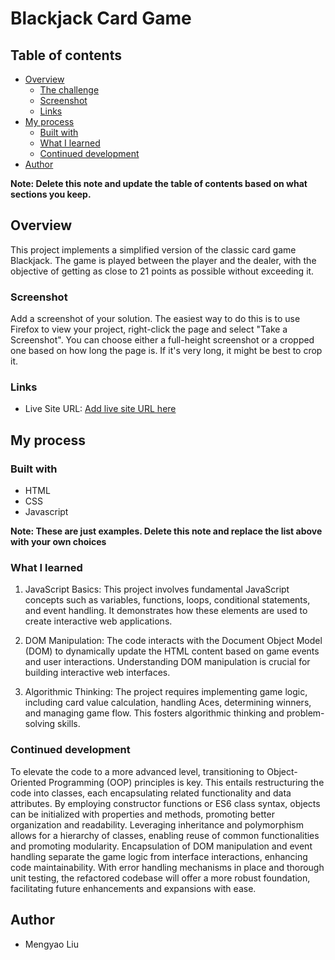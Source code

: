 # Blackjack Card Game

## Table of contents

- [Overview](#overview)
  - [The challenge](#the-challenge)
  - [Screenshot](#screenshot)
  - [Links](#links)
- [My process](#my-process)
  - [Built with](#built-with)
  - [What I learned](#what-i-learned)
  - [Continued development](#continued-development)
- [Author](#author)

**Note: Delete this note and update the table of contents based on what sections you keep.**

## Overview

This project implements a simplified version of the classic card game Blackjack. The game is played between the player and the dealer, with the objective of getting as close to 21 points as possible without exceeding it.

### Screenshot

Add a screenshot of your solution. The easiest way to do this is to use Firefox to view your project, right-click the page and select "Take a Screenshot". You can choose either a full-height screenshot or a cropped one based on how long the page is. If it's very long, it might be best to crop it.

### Links

- Live Site URL: [Add live site URL here](https://your-live-site-url.com)

## My process

### Built with

- HTML
- CSS 
- Javascript

**Note: These are just examples. Delete this note and replace the list above with your own choices**

### What I learned

1. JavaScript Basics: This project involves fundamental JavaScript concepts such as variables, functions, loops, conditional statements, and event handling. It demonstrates how these elements are used to create interactive web applications.

2. DOM Manipulation: The code interacts with the Document Object Model (DOM) to dynamically update the HTML content based on game events and user interactions. Understanding DOM manipulation is crucial for building interactive web interfaces.

3. Algorithmic Thinking: The project requires implementing game logic, including card value calculation, handling Aces, determining winners, and managing game flow. This fosters algorithmic thinking and problem-solving skills.

### Continued development

To elevate the code to a more advanced level, transitioning to Object-Oriented Programming (OOP) principles is key. This entails restructuring the code into classes, each encapsulating related functionality and data attributes. By employing constructor functions or ES6 class syntax, objects can be initialized with properties and methods, promoting better organization and readability. Leveraging inheritance and polymorphism allows for a hierarchy of classes, enabling reuse of common functionalities and promoting modularity. Encapsulation of DOM manipulation and event handling separate the game logic from interface interactions, enhancing code maintainability. With error handling mechanisms in place and thorough unit testing, the refactored codebase will offer a more robust foundation, facilitating future enhancements and expansions with ease.

## Author

- Mengyao Liu
